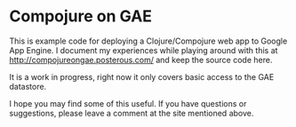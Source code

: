 # Compojure on GAE

This is example code for deploying a Clojure/Compojure web app to
Google App Engine. I document my experiences while playing around with
this at http://compojureongae.posterous.com/ and keep the source code
here.

It is a work in progress, right now it only covers basic access to the
GAE datastore.

I hope you may find some of this useful. If you have questions or
suggestions, please leave a comment at the site mentioned above.
